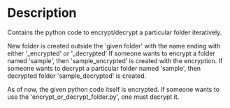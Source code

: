 # Description
Contains the python code to encrypt/decrypt a particular folder iteratively.

New folder is created outside the 'given folder' with the name ending with either '_encrypted' or '_decrypted'
If someone wants to encrypt a folder named 'sample', then 'sample_encrypted' is created with the encryption.
If someone wants to decrypt a particular folder named 'sample', then decrypted folder 'sample_decrypted' is created.


As of now, the given python code itself is encrypted. If someone wants to use the 'encrypt_or_decrypt_folder.py', one must decrypt it.
